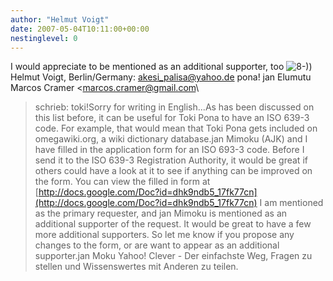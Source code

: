 ```yaml
---
author: "Helmut Voigt"
date: 2007-05-04T10:11:00+00:00
nestinglevel: 0
---
```

I would appreciate to be mentioned as an additional supporter, too ![8-)](images/smilies/icon_cool.gif "Cool")) Helmut Voigt, Berlin/Germany: [akesi_palisa@yahoo.de](mailto://akesi_palisa@yahoo.de) pona! jan Elumutu Marcos Cramer <[marcos.cramer@gmail.com](mailto://marcos.cramer@gmail.com)\
> schrieb: toki!Sorry for writing in English...As has been discussed on this list before, it can be useful for Toki Pona to have an ISO 639-3 code. For example, that would mean that Toki Pona gets included on omegawiki.org, a wiki dictionary database.jan Mimoku (AJK) and I have filled in the application form for an ISO 693-3 code. Before I send it to the ISO 639-3 Registration Authority, it would be great if others could have a look at it to see if anything can be improved on the form. You can view the filled in form at [http://docs.google.com/Doc?id=dhk9ndb5_17fk77cn](http://docs.google.com/Doc?id=dhk9ndb5_17fk77cn) I am mentioned as the primary requester, and jan Mimoku is mentioned as an additional supporter of the request. It would be great to have a few more additional supporters. So let me know if you propose any changes to the form, or are want to appear as an additional supporter.jan Moku Yahoo! Clever - Der einfachste Weg, Fragen zu stellen und Wissenswertes mit Anderen zu teilen.